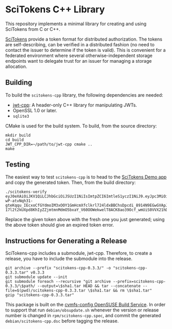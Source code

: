 
SciTokens C++ Library
=====================

This repository implements a minimal library for creating and using SciTokens from C or C++.

[SciTokens](https://scitokens.org) provide a token format for distributed authorization.  The
tokens are self-describing, can be verified in a distributed fashion (no need to contact the
issuer to determine if the token is valid).  This is convenient for a federated environment where
several otherwise-independent storage endpoints want to delegate trust for an issuer for
managing a storage allocation.

Building
--------

To build the `scitokens-cpp` library, the following dependencies are needed:

   - [jwt-cpp](https://github.com/Thalhammer/jwt-cpp): A header-only C++ library for manipulating
     JWTs.
   - OpenSSL 1.0 or later.
   - `sqlite3`

CMake is used for the build system.  To build, from the source directory:

```
mkdir build
cd build
JWT_CPP_DIR=~/path/to/jwt-cpp cmake ..
make
```

Testing
-------

The easiest way to test `scitokens-cpp` is to head to the [SciTokens Demo app](https://demo.scitokens.org)
and copy the generated token.  Then, from the build directory:

```
./scitokens-verify  eyJ0eXAiOiJKV1QiLCJhbGciOiJSUzI1NiIsImtpZCI6ImtleS1yczI1NiJ9.eyJpc3MiOiJodHRwczovL2RlbW8uc2NpdG9rZW5zLm9yZyIsImV4cCI6MTU0NjQ1NjMwOSwiaWF0IjoxNTQ2NDU1NzA5LCJuYmYiOjE1NDY0NTU3MDksImp0aSI6ImRlYmNkZDRjLTU1MzgtNDkxNS1hY2U2LTgyNTg3NGQwZjEzNyJ9.Vu9TRfDi5WJujeAGl-wP-atvNqh31-gteKqqu_IEcxoCfGYdmoIM3xOOY1GmHcmXfclkrl724ldxBBChsDpcdi_8914N9EGwGVApJLQU0SaPPdtcoCrqvVJE3bD9fs6UKooGwuk_e20ml9g0R4100fTdsD7pkIOABYGTbhxioEb1dP1o-17l2t2kUXpd8KhIyZZjmtmnMdmO5bxaY_V60OOWekwelT8ACK8ao39Ocf_wmUiS0VVX21hD1KqO0bgBU9AsVJ5prAL9ytElr_UB2X5KowPODbj6LPFNhpCwXcoG4w4Gw9VueuxCuIPhlcHBhP83i5LPgtk2YOjygdSahA
```

Replace the given token above with the fresh one you just generated; using the above token should give an expired
token error.


Instructions for Generating a Release
-------------------------------------

SciTokens-cpp includes a submodule, jwt-cpp.  Therefore, to create a release, you have to include the submodule into the release.

    git archive --prefix "scitokens-cpp-0.3.3/" -o "scitokens-cpp-0.3.3.tar" v0.3.3
    git submodule update --init
    git submodule foreach --recursive "git archive --prefix=scitokens-cpp-0.3.3/\$path/ --output=\$sha1.tar HEAD && tar --concatenate --file=$(pwd)/scitokens-cpp-0.3.3.tar \$sha1.tar && rm \$sha1.tar"
    gzip "scitokens-cpp-0.3.3.tar"

This package is built on the
[cvmfs-config OpenSUSE Build Service](https://build.opensuse.org/project/show/home:cvmfs:contrib).
In order to support that run `debian/obsupdate.sh` whenever the version
or release number is changed in `rpm/scitokens-cpp.spec`, and commit the
generated `debian/scitokens-cpp.dsc` before tagging the release.

